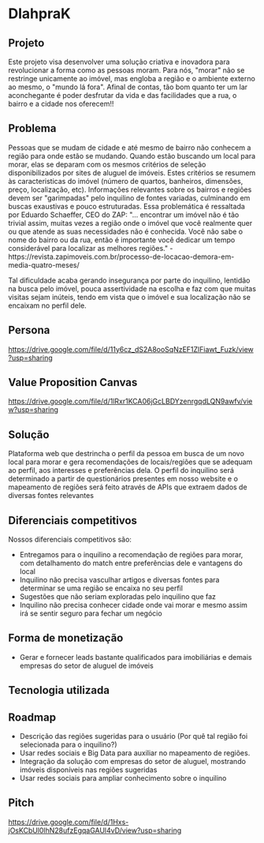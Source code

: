 # DlahpraK

## Projeto
<p> Este projeto visa desenvolver uma solução criativa e inovadora para revolucionar a forma como as pessoas moram. Para nós, "morar" não se restringe unicamente ao imóvel, mas engloba a região e o ambiente externo ao mesmo, o "mundo lá fora". Afinal de contas, tão bom quanto ter um lar aconchegante é poder desfrutar da vida e das facilidades que a rua, o bairro e a cidade nos oferecem!!<p> 

## Problema
<p> Pessoas que se mudam de cidade e até mesmo de bairro não conhecem a região para onde estão se mudando. Quando estão buscando um local para morar, elas se deparam com os mesmos critérios de seleção disponibilizados por sites de aluguel de imóveis. Estes critérios se resumem às caracteristicas do imóvel (número de quartos, banheiros, dimensões, preço, localização, etc). Informações relevantes sobre os bairros e regiões devem ser "garimpadas" pelo inquilino de fontes variadas, culminando em buscas exaustivas e pouco estruturadas. Essa problemática é ressaltada por Eduardo Schaeffer, CEO do ZAP: "... encontrar um imóvel não é tão trivial assim, muitas vezes a região onde o imóvel que você realmente quer ou que atende as suas necessidades não é conhecida. Você não sabe o nome do bairro ou da rua, então é importante você dedicar um tempo considerável para localizar as melhores regiões." - https://revista.zapimoveis.com.br/processo-de-locacao-demora-em-media-quatro-meses/<p>
<p> Tal dificuldade acaba gerando insegurança por parte do inquilino, lentidão na busca pelo imóvel, pouca assertividade na escolha e faz com que muitas visitas sejam inúteis, tendo em vista que o imóvel e sua localização não se encaixam no perfil dele.<p>

## Persona
https://drive.google.com/file/d/11y6cz_dS2A8ooSqNzEF1ZlFiawt_Fuzk/view?usp=sharing
  
## Value Proposition Canvas
https://drive.google.com/file/d/1lRxr1KCA06jGcLBDYzenrgqdLQN9awfv/view?usp=sharing

## Solução
<p> Plataforma web que destrincha o perfil da pessoa em busca de um novo local para morar e gera recomendações de locais/regiões que se adequam ao perfil, aos interesses e preferências dela. O perfil do inquilino será determinado a partir de questionários presentes em nosso website e o mapeamento de regiões será feito através de APIs que extraem dados de diversas fontes relevantes <p>

## Diferenciais competitivos
Nossos diferenciais competitivos são:
- Entregamos para o inquilino a recomendação de regiões para morar, com detalhamento do match entre preferências dele e vantagens do local
- Inquilino não precisa vasculhar artigos e diversas fontes para determinar se uma região se encaixa no seu perfil
- Sugestões que não seriam exploradas pelo inquilino que faz 
- Inquilino não precisa conhecer cidade onde vai morar e mesmo assim irá se sentir seguro para fechar um negócio
  
## Forma de monetização
- Gerar e fornecer leads bastante qualificados para imobiliárias e demais empresas do setor de aluguel de imóveis

## Tecnologia utilizada
<p><p>

## Roadmap
- Descrição das regiões sugeridas para o usuário (Por quê tal região foi selecionada para o inquilino?)
- Usar redes sociais e Big Data para auxiliar no mapeamento de regiões.
- Integração da solução com empresas do setor de aluguel, mostrando imóveis disponíveis nas regiões sugeridas
- Usar redes sociais para ampliar conhecimento sobre o inquilino

## Pitch
https://drive.google.com/file/d/1Hxs-jOsKCbUl0lhN28ufzEgqaGAUl4vD/view?usp=sharing
